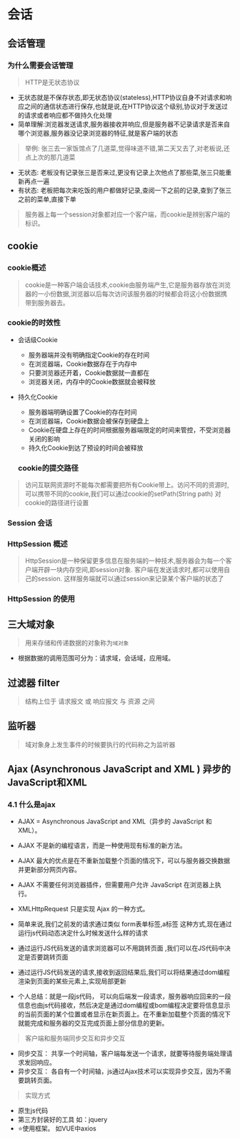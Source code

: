 # 会话

## 会话管理

### 为什么需要会话管理

> HTTP是无状态协议

- 无状态就是不保存状态,即无状态协议(stateless),HTTP协议自身不对请求和响应之间的通信状态进行保存,也就是说,在HTTP协议这个级别,协议对于发送过的请求或者响应都不做持久化处理
- 简单理解:浏览器发送请求,服务器接收并响应,但是服务器不记录请求是否来自哪个浏览器,服务器没记录浏览器的特征,就是客户端的状态

> 举例: 张三去一家饭馆点了几道菜,觉得味道不错,第二天又去了,对老板说,还点上次的那几道菜

- 无状态: 老板没有记录张三是否来过,更没有记录上次他点了那些菜,张三只能重新再点一遍
- 有状态: 老板把每次来吃饭的用户都做好记录,查阅一下之前的记录,查到了张三之前的菜单,直接下单

> 服务器上每一个session对象都对应一个客户端，而cookie是辨别客户端的标识。

## cookie

### cookie概述

> cookie是一种客户端会话技术,cookie由服务端产生,它是服务器存放在浏览器的一小份数据,浏览器以后每次访问该服务器的时候都会将这小份数据携带到服务器去。

### cookie的时效性

- 会话级Cookie
  - 服务器端并没有明确指定Cookie的存在时间
  - 在浏览器端，Cookie数据存在于内存中
  - 只要浏览器还开着，Cookie数据就一直都在
  - 浏览器关闭，内存中的Cookie数据就会被释放
- 持久化Cookie
  - 服务器端明确设置了Cookie的存在时间
  - 在浏览器端，Cookie数据会被保存到硬盘上
  - Cookie在硬盘上存在的时间根据服务器端限定的时间来管控，不受浏览器关闭的影响
  - 持久化Cookie到达了预设的时间会被释放

  ### cookie的提交路径

> 访问互联网资源时不能每次都需要把所有Cookie带上。访问不同的资源时,可以携带不同的cookie,我们可以通过cookie的setPath(String path) 对cookie的路径进行设置
### Session 会话

### HttpSession 概述

> HttpSession是一种保留更多信息在服务端的一种技术,服务器会为每一个客户端开辟一块内存空间,即session对象. 客户端在发送请求时,都可以使用自己的session. 这样服务端就可以通过session来记录某个客户端的状态了

### HttpSession 的使用

## 三大域对象

> 用来存储和传递数据的对象称为`域对象`

- 根据数据的调用范围可分为：请求域，会话域，应用域。

## 过滤器 filter

> 结构上位于 请求报文 或 响应报文 与 资源 之间

## 监听器

> 域对象身上发生事件的时候要执行的代码称之为监听器

## Ajax (Asynchronous JavaScript and XML ) 异步的JavaScript和XML

### 4.1 什么是ajax

- AJAX = Asynchronous JavaScript and XML（异步的 JavaScript 和 XML）。
  
- AJAX 不是新的编程语言，而是一种使用现有标准的新方法。
  
- AJAX 最大的优点是在不重新加载整个页面的情况下，可以与服务器交换数据并更新部分网页内容。
  
- AJAX 不需要任何浏览器插件，但需要用户允许 JavaScript 在浏览器上执行。
  
- XMLHttpRequest 只是实现 Ajax 的一种方式。

- 简单来说,我们之前发的请求通过类似 form表单标签,a标签 这种方式,现在通过运行js代码动态决定什么时候发送什么样的请求

- 通过运行JS代码发送的请求浏览器可以不用跳转页面 ,我们可以在JS代码中决定是否要跳转页面

- 通过运行JS代码发送的请求,接收到返回结果后,我们可以将结果通过dom编程渲染到页面的某些元素上,实现局部更新

- 个人总结：就是一段js代码， 可以向后端发一段请求，服务器响应回来的一段信息也由js代码接收，然后决定是通过dom编程或bom编程决定要将信息显示的当前页面的某个位置或者显示在新页面上。在不重新加载整个页面的情况下 就能完成和服务器的交互完成页面上部分信息的更新。

> 客户端和服务端同步交互和异步交互

- 同步交互： 共享一个时间轴，客户端每发送一个请求，就要等待服务端处理请求发回响应。
- 异步交互： 各自有一个时间轴，js通过Ajax技术可以实现异步交互，因为不需要跳转页面。

> 实现方式
- 原生js代码
- 第三方封装好的工具 如：jquery
- ⭐️使用框架。 如VUE中axios




